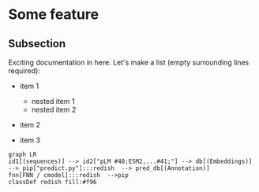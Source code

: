 # Some feature

## Subsection

Exciting documentation in here.
Let's make a list (empty surrounding lines required):

- item 1

  - nested item 1
  - nested item 2

- item 2
- item 3



```{mermaid}
graph LR
id1[(sequences)] --> id2["pLM #40;ESM2,...#41;"] --> db[(Embeddings)] --> pip["predict.py"]:::redish  --> pred_db[(Annotation)]
fnn[FNN / cmodel]:::redish  -->pip
classDef redish fill:#f96
```
